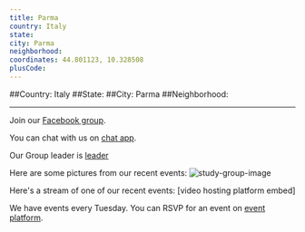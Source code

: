```yaml
---
title: Parma
country: Italy
state: 
city: Parma
neighborhood: 
coordinates: 44.801123, 10.328508
plusCode:
---
```


##Country: Italy
##State: 
##City: Parma
##Neighborhood: 
*****
Join our [Facebook group](https://www.facebook.com/groups/free.code.camp.parma).

You can chat with us on [chat app]().

Our Group leader is [leader]()

Here are some pictures from our recent events:
![study-group-image]()

Here's a stream of one of our recent events:
[video hosting platform embed]

We have events every Tuesday. You can RSVP for an event on [event platform]().
